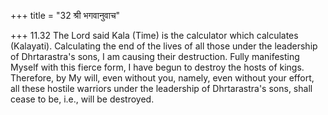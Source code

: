 +++
title = "32 श्री भगवानुवाच"

+++
11.32 The Lord said Kala (Time) is the calculator which calculates
(Kalayati). Calculating the end of the lives of all those under the
leadership of Dhrtarastra's sons, I am causing their destruction. Fully
manifesting Myself with this fierce form, I have begun to destroy the
hosts of kings. Therefore, by My will, even without you, namely, even
without your effort, all these hostile warriors under the leadership of
Dhrtarastra's sons, shall cease to be, i.e., will be destroyed.
